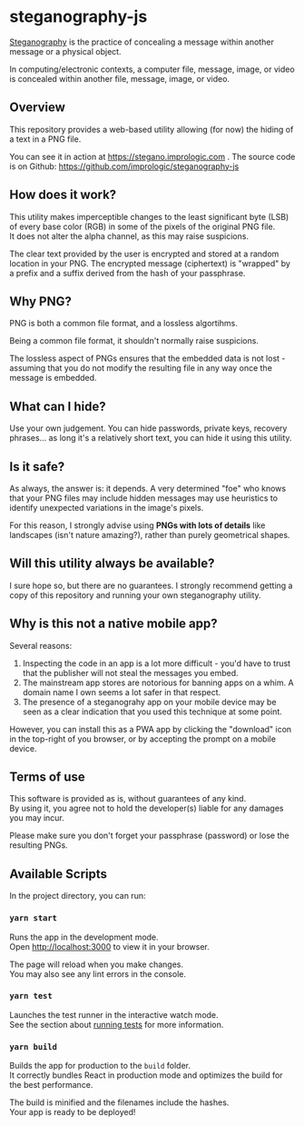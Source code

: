 # steganography-js

[Steganography](https://en.wikipedia.org/wiki/Steganography) is the practice of concealing a message within another message or a physical object.

In computing/electronic contexts, a computer file, message, image, or video is concealed within another file, message, image, or video. 


## Overview

This repository provides a web-based utility allowing (for now) the hiding of a text in a PNG file.

You can see it in action at https://stegano.imprologic.com .
The source code is on Github: https://github.com/imprologic/steganography-js


## How does it work?

This utility makes imperceptible changes to the least significant byte (LSB) of every base color (RGB) in some of the pixels of the original PNG file. \
It does not alter the alpha channel, as this may raise suspicions.

The clear text provided by the user is encrypted and stored at a random location in your PNG. The encrypted message (ciphertext) is "wrapped" by a prefix and a suffix derived from the hash of your passphrase.


## Why PNG?

PNG is both a common file format, and a lossless algortihms.

Being a common file format, it shouldn't normally raise suspicions.

The lossless aspect of PNGs ensures that the embedded data is not lost - assuming that you do not modify the resulting file in any way once the message is embedded.


## What can I hide?

Use your own judgement. You can hide passwords, private keys, recovery phrases... as long it's a relatively short text, you can hide it using this utility.


## Is it safe?

As always, the answer is: it depends. A very determined "foe" who knows that your PNG files may include hidden messages may use heuristics to identify unexpected variations in the image's pixels.

For this reason, I strongly advise using **PNGs with lots of details** like landscapes (isn't nature amazing?), rather than purely geometrical shapes.


## Will this utility always be available?

I sure hope so, but there are no guarantees. I strongly recommend getting a copy of this repository and running your own steganography utility.


## Why is this not a native mobile app?

Several reasons:

1. Inspecting the code in an app is a lot more difficult - you'd have to trust that the publisher will not steal the messages you embed.
2. The mainstream app stores are notorious for banning apps on a whim. A domain name I own seems a lot safer in that respect.
3. The presence of a steganograhy app on your mobile device may be seen as a clear indication that you used this technique at some point.

However, you can install this as a PWA app by clicking the "download" icon in the top-right of you browser, or by accepting the prompt on a mobile device.

## Terms of use

This software is provided as is, without guarantees of any kind. \
By using it, you agree not to hold the developer(s) liable for any damages you may incur.

Please make sure you don't forget your passphrase (password) or lose the resulting PNGs. 


## Available Scripts

In the project directory, you can run:

### `yarn start`

Runs the app in the development mode.\
Open [http://localhost:3000](http://localhost:3000) to view it in your browser.

The page will reload when you make changes.\
You may also see any lint errors in the console.

### `yarn test`

Launches the test runner in the interactive watch mode.\
See the section about [running tests](https://facebook.github.io/create-react-app/docs/running-tests) for more information.

### `yarn build`

Builds the app for production to the `build` folder.\
It correctly bundles React in production mode and optimizes the build for the best performance.

The build is minified and the filenames include the hashes.\
Your app is ready to be deployed!